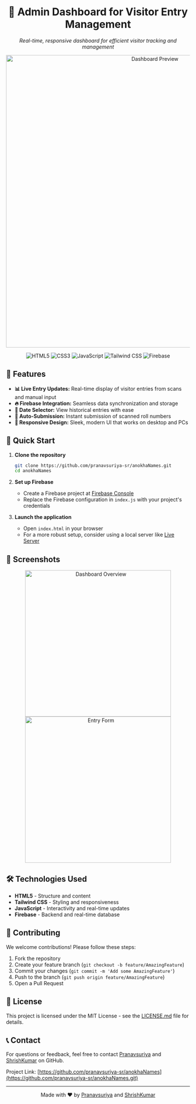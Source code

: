 <div align="center">
  <h1>🚀 Admin Dashboard for Visitor Entry Management</h1>
  <p><em>Real-time, responsive dashboard for efficient visitor tracking and management</em></p>
</div>

<p align="center">
  <img src="https://via.placeholder.com/800x400" alt="Dashboard Preview" width="800">
</p>

<div align="center">

  ![HTML5](https://img.shields.io/badge/HTML5-E34F26?style=for-the-badge&logo=html5&logoColor=white)
  ![CSS3](https://img.shields.io/badge/CSS3-1572B6?style=for-the-badge&logo=css3&logoColor=white)
  ![JavaScript](https://img.shields.io/badge/JavaScript-F7DF1E?style=for-the-badge&logo=javascript&logoColor=black)
  ![Tailwind CSS](https://img.shields.io/badge/Tailwind_CSS-38B2AC?style=for-the-badge&logo=tailwind-css&logoColor=white)
  ![Firebase](https://img.shields.io/badge/Firebase-FFCA28?style=for-the-badge&logo=firebase&logoColor=black)

</div>

## 🌟 Features

- **📊 Live Entry Updates:** Real-time display of visitor entries from scans and manual input
- **🔥 Firebase Integration:** Seamless data synchronization and storage
- **📅 Date Selector:** View historical entries with ease
- **🔄 Auto-Submission:** Instant submission of scanned roll numbers
- **📱 Responsive Design:** Sleek, modern UI that works on desktop and PCs

## 🚀 Quick Start

1. **Clone the repository**
   ```bash
   git clone https://github.com/pranavsuriya-sr/anokhaNames.git
   cd anokhaNames
   ```

2. **Set up Firebase**
   - Create a Firebase project at [Firebase Console](https://console.firebase.google.com/)
   - Replace the Firebase configuration in `index.js` with your project's credentials

3. **Launch the application**
   - Open `index.html` in your browser
   - For a more robust setup, consider using a local server like [Live Server](https://marketplace.visualstudio.com/items?itemName=ritwickdey.LiveServer)

## 📸 Screenshots

<div align="center">
  <img src="https://via.placeholder.com/400x300" alt="Dashboard Overview" width="400">
  <img src="https://via.placeholder.com/400x300" alt="Entry Form" width="400">
</div>

## 🛠️ Technologies Used

- **HTML5** - Structure and content
- **Tailwind CSS** - Styling and responsiveness
- **JavaScript** - Interactivity and real-time updates
- **Firebase** - Backend and real-time database

## 🤝 Contributing

We welcome contributions! Please follow these steps:

1. Fork the repository
2. Create your feature branch (`git checkout -b feature/AmazingFeature`)
3. Commit your changes (`git commit -m 'Add some AmazingFeature'`)
4. Push to the branch (`git push origin feature/AmazingFeature`)
5. Open a Pull Request

## 📜 License

This project is licensed under the MIT License - see the [LICENSE.md](LICENSE.md) file for details.

## 📞 Contact

For questions or feedback, feel free to contact [Pranavsuriya](https://github.com/pranavsuriya-sr) and [ShrishKumar](https://github.com/ShrishKumar22) on GitHub.


Project Link: [https://github.com/pranavsuriya-sr/anokhaNames](https://github.com/pranavsuriya-sr/anokhaNames.git)

---

<div align="center">
  Made with ❤️ by <a href="https://github.com/pranavsuriya-sr">Pranavsuriya</a> and <a href="https://github.com/ShrishKumar22">ShrishKumar</a>
</div>
